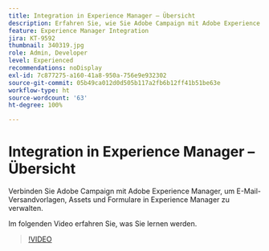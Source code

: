 ```yaml
---
title: Integration in Experience Manager – Übersicht
description: Erfahren Sie, wie Sie Adobe Campaign mit Adobe Experience Manager verbinden, um E-Mail-Versandvorlagen, Assets und Formulare in Experience Manager zu verwalten.
feature: Experience Manager Integration
jira: KT-9592
thumbnail: 340319.jpg
role: Admin, Developer
level: Experienced
recommendations: noDisplay
exl-id: 7c877275-a160-41a8-950a-756e9e932302
source-git-commit: 05b49ca012d0d505b117a2fb6b12ff41b51be63e
workflow-type: ht
source-wordcount: '63'
ht-degree: 100%

---
```


# Integration in Experience Manager – Übersicht

Verbinden Sie Adobe Campaign mit Adobe Experience Manager, um E-Mail-Versandvorlagen, Assets und Formulare in Experience Manager zu verwalten.

Im folgenden Video erfahren Sie, was Sie lernen werden.

>[!VIDEO](https://video.tv.adobe.com/v/340319?quality=12&learn=on)
